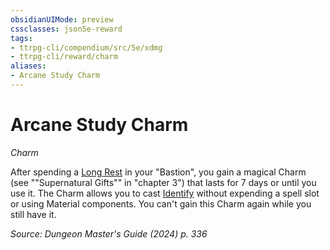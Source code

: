 ```yaml
---
obsidianUIMode: preview
cssclasses: json5e-reward
tags:
- ttrpg-cli/compendium/src/5e/xdmg
- ttrpg-cli/reward/charm
aliases:
- Arcane Study Charm
---
```

# Arcane Study Charm
*Charm*  

After spending a [Long Rest](Інструменти%20ДМ/CLI/rules/variant-rules/long-rest-xphb.md) in your "Bastion", you gain a magical Charm (see ""Supernatural Gifts"" in "chapter 3") that lasts for 7 days or until you use it. The Charm allows you to cast [Identify](Інструменти%20ДМ/CLI/spells/identify-xphb.md) without expending a spell slot or using Material components. You can't gain this Charm again while you still have it.

*Source: Dungeon Master's Guide (2024) p. 336*